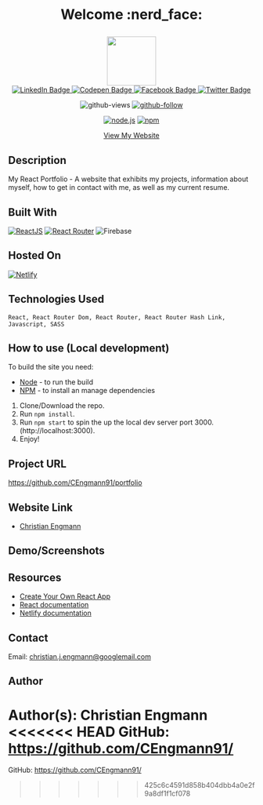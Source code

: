 <div id="header" align="center">
  <h1 style="margin: 1.3em 0px 1em; padding: 0px; font-weight: bold;font-size: 2em;">Welcome :nerd_face:</h1>

  <img src="https://media.giphy.com/media/3o7aD5oU9qcCuAe9SU/giphy-downsized-large.gif" width="100"/>
  
  <div id="badges">
    <!-- LinkedIn -->
    <a href="https://www.linkedin.com/in/cengmann/">
      <img src="https://img.shields.io/badge/LinkedIn-blue?style=for-the-badge&logo=linkedin&logoColor=white" alt="LinkedIn Badge"/>
    </a>
    <!-- Codepen -->
    <a href="https://codepen.io/CEngmann91">
      <img src="https://img.shields.io/badge/Codepen-black?style=for-the-badge&logo=codepen&logoColor=white" alt="Codepen Badge"/>
    </a>
    <!-- Facebook -->
    <a href="https://www.facebook.com/cengmann">
      <img src="https://img.shields.io/badge/Facebook-blue?style=for-the-badge&logo=facebook&logoColor=white" alt="Facebook Badge"/>
    </a>
    <!-- Twitter -->
    <a href="https://twitter.com/cengmann">
      <img src="https://img.shields.io/badge/Twitter-cyan?style=for-the-badge&logo=twitter&logoColor=white" alt="Twitter Badge"/>
    </a>
  </div>
  
  <!-- Page Views -->
  ![github-views](https://komarev.com/ghpvc/?username=CEngmann91&style=flat-square&color=blue)
  [![github-follow](https://img.shields.io/github/followers/CEngmann91?label=Follow&logoColor=lightgrey&style=social)](https://github.com/CEngmann91)
  
  <!-- Node version -->
  [![node.js](https://img.shields.io/node/v/c?color=brightgreen)](https://nodejs.org/en/)
  [![npm](https://img.shields.io/npm/v/npm?color=blue&logo=npm)](https://www.npmjs.com/package/inquirer)
  
  <div align="center">
    <a href="https://www.christianjengmann.com/">View My Website</a>
  </div>
</div>


## Description 
My React Portfolio - A website that exhibits my projects, information about myself, how to get in contact with me, as well as my current resume.

## Built With
  [![ReactJS](https://img.shields.io/badge/React-20232A?style=for-the-badge&logo=react&logoColor=61DAFB)](https://reactjs.org/)
  [![React Router](https://img.shields.io/badge/React_Router-CA4245?style=for-the-badge&logo=react-router&logoColor=white)](https://reactrouter.com/)
  ![Firebase](https://img.shields.io/badge/Firebase-039BE5?style=for-the-badge&logo=Firebase&logoColor=white)
  
## Hosted On 
  [![Netlify](https://img.shields.io/badge/netlify-%23000000.svg?style=for-the-badge&logo=netlify&logoColor=#00C7B7)](https://www.netlify.com/)
  
## Technologies Used
```
React, React Router Dom, React Router, React Router Hash Link, Javascript, SASS
```

## How to use (Local development)
To build the site you need:

- [Node](https://nodejs.org) - to run the build
- [NPM](https://www.npmjs.com/) - to install an manage dependencies

1. Clone/Download the repo.
2. Run  ``` npm install ```.
3. Run ```npm start``` to spin the up the local dev server port 3000.(http://localhost:3000).
4. Enjoy!

## Project URL
  https://github.com/CEngmann91/portfolio

## Website Link
* [Christian Engmann](https://www.christianjengmann.com/)

## Demo/Screenshots






## Resources
* [Create Your Own React App](https://facebook.github.io/create-react-app/docs/getting-started)
* [React documentation](https://reactjs.org/)
* [Netlify documentation](https://docs.netlify.com/)

## Contact
Email: christian.j.engmann@googlemail.com

## Author
Author(s): Christian Engmann  
<<<<<<< HEAD
GitHub: https://github.com/CEngmann91/
=======
GitHub: https://github.com/CEngmann91/
>>>>>>> 425c6c4591d858b404dbb4a0e2f9a8df1f1cf078
